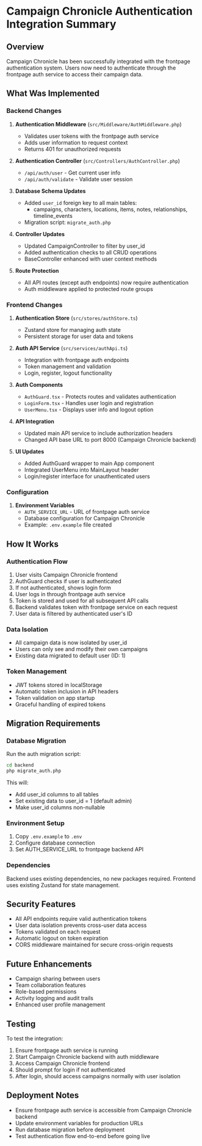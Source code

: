 # Campaign Chronicle Authentication Integration Summary

## Overview
Campaign Chronicle has been successfully integrated with the frontpage authentication system. Users now need to authenticate through the frontpage auth service to access their campaign data.

## What Was Implemented

### Backend Changes
1. **Authentication Middleware** (`src/Middleware/AuthMiddleware.php`)
   - Validates user tokens with the frontpage auth service
   - Adds user information to request context
   - Returns 401 for unauthorized requests

2. **Authentication Controller** (`src/Controllers/AuthController.php`)
   - `/api/auth/user` - Get current user info
   - `/api/auth/validate` - Validate user session

3. **Database Schema Updates**
   - Added `user_id` foreign key to all main tables:
     - campaigns, characters, locations, items, notes, relationships, timeline_events
   - Migration script: `migrate_auth.php`

4. **Controller Updates**
   - Updated CampaignController to filter by user_id
   - Added authentication checks to all CRUD operations
   - BaseController enhanced with user context methods

5. **Route Protection**
   - All API routes (except auth endpoints) now require authentication
   - Auth middleware applied to protected route groups

### Frontend Changes
1. **Authentication Store** (`src/stores/authStore.ts`)
   - Zustand store for managing auth state
   - Persistent storage for user data and tokens

2. **Auth API Service** (`src/services/authApi.ts`)
   - Integration with frontpage auth endpoints
   - Token management and validation
   - Login, register, logout functionality

3. **Auth Components**
   - `AuthGuard.tsx` - Protects routes and validates authentication
   - `LoginForm.tsx` - Handles user login and registration
   - `UserMenu.tsx` - Displays user info and logout option

4. **API Integration**
   - Updated main API service to include authorization headers
   - Changed API base URL to port 8000 (Campaign Chronicle backend)

5. **UI Updates**
   - Added AuthGuard wrapper to main App component
   - Integrated UserMenu into MainLayout header
   - Login/register interface for unauthenticated users

### Configuration
1. **Environment Variables**
   - `AUTH_SERVICE_URL` - URL of frontpage auth service
   - Database configuration for Campaign Chronicle
   - Example: `.env.example` file created

## How It Works

### Authentication Flow
1. User visits Campaign Chronicle frontend
2. AuthGuard checks if user is authenticated
3. If not authenticated, shows login form
4. User logs in through frontpage auth service
5. Token is stored and used for all subsequent API calls
6. Backend validates token with frontpage service on each request
7. User data is filtered by authenticated user's ID

### Data Isolation
- All campaign data is now isolated by user_id
- Users can only see and modify their own campaigns
- Existing data migrated to default user (ID: 1)

### Token Management
- JWT tokens stored in localStorage
- Automatic token inclusion in API headers
- Token validation on app startup
- Graceful handling of expired tokens

## Migration Requirements

### Database Migration
Run the auth migration script:
```bash
cd backend
php migrate_auth.php
```

This will:
- Add user_id columns to all tables
- Set existing data to user_id = 1 (default admin)
- Make user_id columns non-nullable

### Environment Setup
1. Copy `.env.example` to `.env`
2. Configure database connection
3. Set AUTH_SERVICE_URL to frontpage backend API

### Dependencies
Backend uses existing dependencies, no new packages required.
Frontend uses existing Zustand for state management.

## Security Features
- All API endpoints require valid authentication tokens
- User data isolation prevents cross-user data access
- Tokens validated on each request
- Automatic logout on token expiration
- CORS middleware maintained for secure cross-origin requests

## Future Enhancements
- Campaign sharing between users
- Team collaboration features
- Role-based permissions
- Activity logging and audit trails
- Enhanced user profile management

## Testing
To test the integration:
1. Ensure frontpage auth service is running
2. Start Campaign Chronicle backend with auth middleware
3. Access Campaign Chronicle frontend
4. Should prompt for login if not authenticated
5. After login, should access campaigns normally with user isolation

## Deployment Notes
- Ensure frontpage auth service is accessible from Campaign Chronicle backend
- Update environment variables for production URLs
- Run database migration before deployment
- Test authentication flow end-to-end before going live